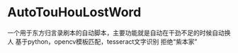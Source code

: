 # AutoTouHouLostWord
一个用于东方归言录刷本的自动脚本，主要功能就是自动在干劲不足的时候自动换人
基于python，opencv模板匹配，tesseract文字识别
拒绝“紫本家”
